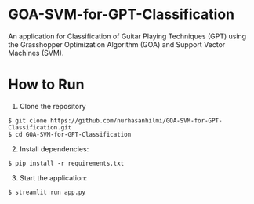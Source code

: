 # GOA-SVM-for-GPT-Classification
An application for Classification of Guitar Playing Techniques (GPT) using the Grasshopper Optimization Algorithm (GOA) and Support Vector Machines (SVM).

# How to Run
1. Clone the repository
```
$ git clone https://github.com/nurhasanhilmi/GOA-SVM-for-GPT-Classification.git
$ cd GOA-SVM-for-GPT-Classification
```

2. Install dependencies:
```
$ pip install -r requirements.txt
```

3. Start the application:
```
$ streamlit run app.py
```